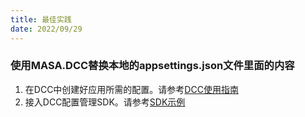```yaml
---
title: 最佳实践
date: 2022/09/29
---
```


### 使用MASA.DCC替换本地的appsettings.json文件里面的内容

1. 在DCC中创建好应用所需的配置。请参考[DCC使用指南](quick-get-started/use-guide.md)
2. 接入DCC配置管理SDK。请参考[SDK示例](sdk-instance.md)